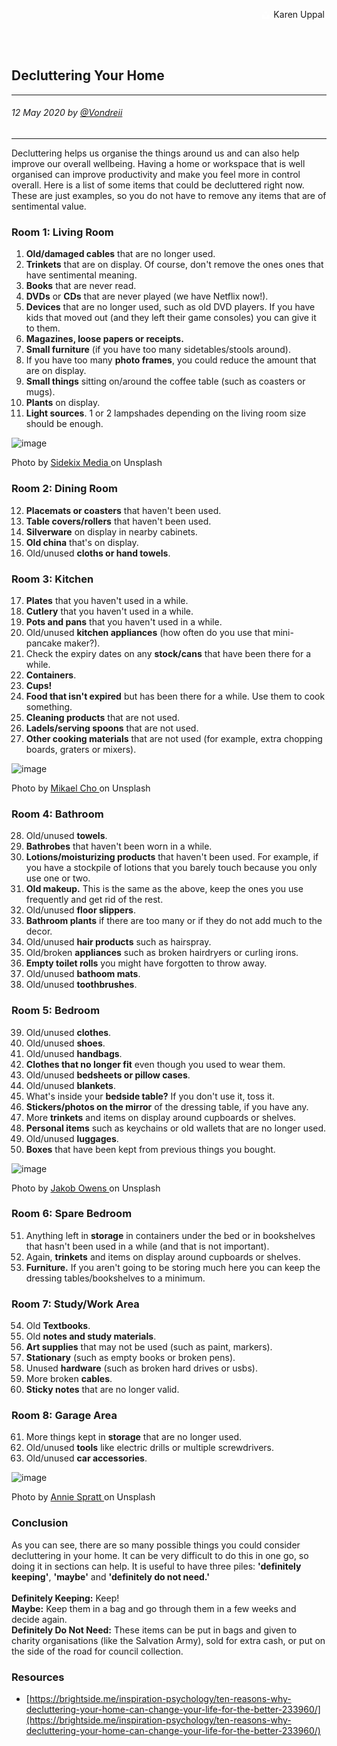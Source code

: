 <div class="parallax" style="height: 350px; background-image: url('../../../assets/blog/things-you-can-declutter/header.jpg');">
  <div class="imageTextCollage"><a class="photoCred" style="margin-top: 300px; float: right;" href="https://unsplash.com/@karenuppal" target="_blank" rel="noopener noreferrer" title="Download free do whatever you want high-resolution photos from Igor Miske"><span style="display:inline-block;padding:2px 3px"><svg xmlns="http://www.w3.org/2000/svg" style="height:12px;width:auto;vertical-align:middle;top:-2px;fill:white" viewBox="0 0 32 32"><title>unsplash-logo</title><path d="M10 9V0h12v9H10zm12 5h10v18H0V14h10v9h12v-9z"></path></svg></span><span style="display:inline-block;padding:2px 3px">Karen Uppal</span></a></div>
</div>
<br>
<div class="writtenContent">

## Decluttering Your Home
___

###### 12 May 2020 by [@Vondreii](https://www.instagram.com/vondreii/?hl=en)
___


Decluttering helps us organise the things around us and can also help improve our overall wellbeing. Having a home or workspace that is well organised can improve productivity and make you feel more in control overall. Here is a list of some items that could be decluttered right now. These are just examples, so you do not have to remove any items that are of sentimental value.


### Room 1: Living Room

1. **Old/damaged cables** that are no longer used.
2. **Trinkets** that are on display. Of course, don't remove the ones ones that have sentimental meaning.
3. **Books** that are never read.
4. **DVDs** or **CDs** that are never played (we have Netflix now!).
5. **Devices** that are no longer used, such as old DVD players. If you have kids that moved out (and they left their game consoles) you can give it to them.
6. **Magazines, loose papers or receipts.**
7. **Small furniture** (if you have too many sidetables/stools around).
8. If you have too many **photo frames**, you could reduce the amount that are on display.
9. **Small things** sitting on/around the coffee table (such as coasters or mugs).
10. **Plants** on display.
11. **Light sources**. 1 or 2 lampshades depending on the living room size should be enough.

<!-- ----------- Image ----------- -->
<div class="blog-image-container">
  <img src="../../../assets/blog/things-you-can-declutter/lounge.jpg" alt="image" class="blog-image"/>
  <div class="content-photo-credit"><p>Photo by <a href="https://unsplash.com/@sidekix">Sidekix Media </a>on Unsplash</p></div>
</div>
<!-- ----------------------------- -->

### Room 2: Dining Room

12. **Placemats or coasters** that haven't been used.
13. **Table covers/rollers** that haven't been used.
14. **Silverware** on display in nearby cabinets.
15. **Old china** that's on display.
16. Old/unused **cloths or hand towels**.
	
### Room 3: Kitchen

17. **Plates** that you haven't used in a while.
18. **Cutlery** that you haven't used in a while.
19. **Pots and pans** that you haven't used in a while.
20. Old/unused **kitchen appliances** (how often do you use that mini-pancake maker?).
21. Check the expiry dates on any **stock/cans** that have been there for a while.
22. **Containers**.
23. **Cups!**
24. **Food that isn't expired** but has been there for a while. Use them to cook something.
25. **Cleaning products** that are not used.
26. **Ladels/serving spoons** that are not used.
27. **Other cooking materials** that are not used (for example, extra chopping boards, graters or mixers).

<!-- ----------- Image ----------- -->
<div class="blog-image-container">
  <img src="../../../assets/blog/things-you-can-declutter/kitchen.jpg" alt="image" class="blog-image"/>
  <div class="content-photo-credit"><p>Photo by <a href="https://unsplash.com/@mikael">Mikael Cho </a>on Unsplash</p></div>
</div>
<!-- ----------------------------- -->

### Room 4: Bathroom

28. Old/unused **towels**.
29. **Bathrobes** that haven't been worn in a while.
30. **Lotions/moisturizing products** that haven't been used. For example, if you have a stockpile of lotions that you barely touch because you only use one or two.
31. **Old makeup.** This is the same as the above, keep the ones you use frequently and get rid of the rest.
32. Old/unused **floor slippers**.
33. **Bathroom plants** if there are too many or if they do not add much to the decor.
34. Old/unused **hair products** such as hairspray.
35. Old/broken **appliances** such as broken hairdryers or curling irons.
36. **Empty toilet rolls** you might have forgotten to throw away.
37. Old/unused **bathoom mats**.
38. Old/unused **toothbrushes**.

### Room 5: Bedroom

39. Old/unused **clothes**.
40. Old/unused **shoes**.
41. Old/unused **handbags**.
42. **Clothes that no longer fit** even though you used to wear them.
43. Old/unused **bedsheets or pillow cases**.
44. Old/unused **blankets**.
45. What's inside your **bedside table?** If you don't use it, toss it.
46. **Stickers/photos on the mirror** of the dressing table, if you have any.
47. More **trinkets** and items on display around cupboards or shelves.
48. **Personal items** such as keychains or old wallets that are no longer used.
49. Old/unused **luggages**.
50. **Boxes** that have been kept from previous things you bought.

<!-- ----------- Image ----------- -->
<div class="blog-image-container">
  <img src="../../../assets/blog/things-you-can-declutter/old-shoes.jpg" alt="image" class="blog-image"/>
  <div class="content-photo-credit"><p>Photo by <a href="https://unsplash.com/@jakobowens1">Jakob Owens </a>on Unsplash</p></div>
</div>
<!-- ----------------------------- -->
	
### Room 6: Spare Bedroom

51. Anything left in **storage** in containers under the bed or in bookshelves that hasn't been used in a while (and that is not important).
52. Again, **trinkets** and items on display around cupboards or shelves.
53. **Furniture.** If you aren't going to be storing much here you can keep the dressing tables/bookshelves to a minimum.

	
### Room 7: Study/Work Area

54. Old **Textbooks**.
55. Old **notes and study materials**.
56. **Art supplies** that may not be used (such as paint, markers).
57. **Stationary** (such as empty books or broken pens).
58. Unused **hardware** (such as broken hard drives or usbs).
59. More broken **cables**.
60. **Sticky notes** that are no longer valid.
	
### Room 8: Garage Area

61. More things kept in **storage** that are no longer used.
62. Old/unused **tools** like electric drills or multiple screwdrivers.
63. Old/unused **car accessories**.

<!-- ----------- Image ----------- -->
<div class="blog-image-container">
  <img src="../../../assets/blog/things-you-can-declutter/textbooks.jpg" alt="image" class="blog-image"/>
  <div class="content-photo-credit"><p>Photo by <a href="https://unsplash.com/@anniespratt">Annie Spratt </a>on Unsplash</p></div>
</div>
<!-- ----------------------------- -->
	
### Conclusion

As you can see, there are so many possible things you could consider decluttering in your home. It can be very difficult to do this in one go, so doing it in sections can help.
It is useful to have three piles: **'definitely keeping'**, **'maybe'** and **'definitely do not need.'**<br><br>
**Definitely Keeping:** Keep! <br>
**Maybe:** Keep them in a bag and go through them in a few weeks and decide again. <br>
**Definitely Do Not Need:** These items can be put in bags and given to charity organisations (like the Salvation Army), sold for extra cash, or put on the side of the road for council collection. 

### Resources

* [https://brightside.me/inspiration-psychology/ten-reasons-why-decluttering-your-home-can-change-your-life-for-the-better-233960/](https://brightside.me/inspiration-psychology/ten-reasons-why-decluttering-your-home-can-change-your-life-for-the-better-233960/)

<br><br>

</div>